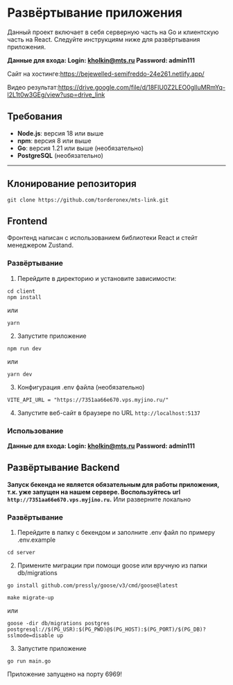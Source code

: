 
# Развёртывание приложения

Данный проект включает в себя серверную часть на Go и клиентскую часть на React. Следуйте инструкциям ниже для развёртывания приложения.

**Данные для входа:
Login: kholkin@mts.ru
Password: admin111**

Сайт на хостинге:https://bejewelled-semifreddo-24e261.netlify.app/

Видео результат:https://drive.google.com/file/d/18FlU0Z2LEO0gIluMRmYq-l2L1t0w3GEg/view?usp=drive_link

## Требования
- **Node.js**: версия 18 или выше
- **npm**: версия 8 или выше
- **Go**: версия 1.21 или выше (необязательно)
- **PostgreSQL** (необязательно)

---
## Клонирование репозитория
```
git clone https://github.com/torderonex/mts-link.git
```

##  Frontend
Фронтенд написан с использованием библиотеки React и стейт менеджером Zustand.
### Развёртывание
1. Перейдите в директорию и установите зависимости:
```
cd client 
npm install 
```
или
```
yarn
```
2. Запустите приложение
```
npm run dev
``` 
или 
```
yarn dev
```
3. Конфигурация .env файла (необязательно)
```
VITE_API_URL = "https://7351aa66e670.vps.myjino.ru/"
```
4. Запустите веб-сайт в браузере по URL ``http://localhost:5137``
### Использование
**Данные для входа:
Login: kholkin@mts.ru
Password: admin111**
## Развёртывание Backend
**Запуск бекенда не является обязательным для работы приложения, т.к. уже запущен на нашем сервере. Воспользуйтесь url ``http://7351aa66e670.vps.myjino.ru``.**
Или разверните локально
### Развёртывание
1.  Перейдите в папку с бекендом и заполните .env файл по примеру .env.example
```
cd server
```
2. Примените миграции при помощи goose или вручную из папки db/migrations
```
go install github.com/pressly/goose/v3/cmd/goose@latest
```
```
make migrate-up
```
или
``` 
goose -dir db/migrations postgres postgresql://$(PG_USR):$(PG_PWD)@$(PG_HOST):$(PG_PORT)/$(PG_DB)?sslmode=disable up
```
3. Запустите приложение 
```
go run main.go
```
Приложение запущено на порту 6969!
